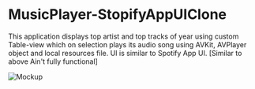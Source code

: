 # MusicPlayer-StopifyAppUIClone
This application displays top artist and top tracks of year using custom Table-view which on selection plays its audio song using AVKit, AVPlayer object and local resources file. UI is similar to Spotify App UI. [Similar to above Ain't fully functional]

![Mockup](https://user-images.githubusercontent.com/84672744/206732610-724eea32-1d24-4f0b-a855-bc8080536084.jpeg)
